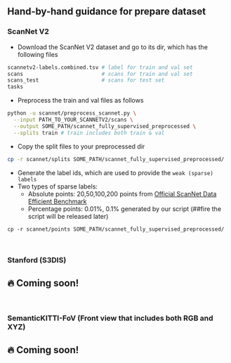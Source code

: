 ## Hand-by-hand guidance for prepare dataset

### ScanNet V2
- Download the ScanNet V2 dataset and go to its dir, which has the following files
```bash
scannetv2-labels.combined.tsv # label for train and val set
scans                         # scans for train and val set
scans_test                    # scans for test set
tasks
```
- Preprocess the train and val files as follows
```bash
python -u scannet/preprocess_scannet.py \
  --input PATH_TO_YOUR_SCANNETV2/scans \
  --output SOME_PATH/scannet_fully_supervised_preprocessed \
  --splits train # train includes both train & val
```
- Copy the split files to your preprocessed dir
```bash
cp -r scannet/splits SOME_PATH/scannet_fully_supervised_preprocessed/
```
- Generate the label ids, which are used to provide the ``weak (sparse) labels``
- Two types of sparse labels:
  - Absolute points: 20,50,100,200 points from [Official ScanNet Data Efficient Benchmark](https://kaldir.vc.in.tum.de/scannet_benchmark/data_efficient/documentation)
  - Percentage points: 0.01%, 0.1% generated by our script (##fire the script will be released later)
```
cp -r scannet/points SOME_PATH/scannet_fully_supervised_preprocessed/
```

<br>

### Stanford (S3DIS)
## :fire: Coming soon!

<br>

### SemanticKITTI-FoV (Front view that includes both RGB and XYZ)
## :fire: Coming soon!